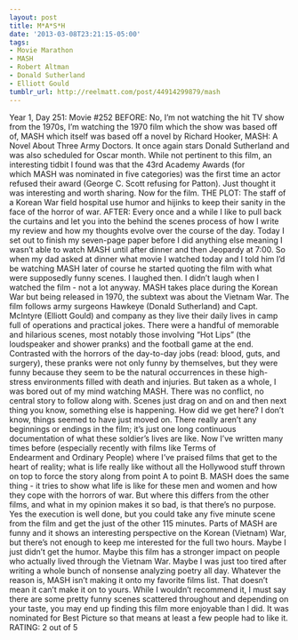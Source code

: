 ```yaml
---
layout: post
title: M*A*S*H
date: '2013-03-08T23:21:15-05:00'
tags:
- Movie Marathon
- MASH
- Robert Altman
- Donald Sutherland
- Elliott Gould
tumblr_url: http://reelmatt.com/post/44914299879/mash
---
```



Year 1, Day 251: Movie #252
BEFORE: No, I’m not watching the hit TV show from the 1970s, I’m watching the 1970 film which the show was based off of, MASH which itself was based off a novel by Richard Hooker, MASH: A Novel About Three Army Doctors. It once again stars Donald Sutherland and was also scheduled for Oscar month. While not pertinent to this film, an interesting tidbit I found was that the 43rd Academy Awards (for which MASH was nominated in five categories) was the first time an actor refused their award (George C. Scott refusing for Patton). Just thought it was interesting and worth sharing. Now for the film.
THE PLOT: The staff of a Korean War field hospital use humor and hijinks to keep their sanity in the face of the horror of war.
AFTER: Every once and a while I like to pull back the curtains and let you into the behind the scenes process of how I write my review and how my thoughts evolve over the course of the day. Today I set out to finish my seven-page paper before I did anything else meaning I wasn’t able to watch MASH until after dinner and then Jeopardy at 7:00. So when my dad asked at dinner what movie I watched today and I told him I’d be watching MASH later of course he started quoting the film with what were supposedly funny scenes. I laughed then. I didn’t laugh when I watched the film - not a lot anyway.
MASH takes place during the Korean War but being released in 1970, the subtext was about the Vietnam War. The film follows army surgeons Hawkeye (Donald Sutherland) and Capt. McIntyre (Elliott Gould) and company as they live their daily lives in camp full of operations and practical jokes. There were a handful of memorable and hilarious scenes, most notably those involving “Hot Lips” (the loudspeaker and shower pranks) and the football game at the end. Contrasted with the horrors of the day-to-day jobs (read: blood, guts, and surgery), these pranks were not only funny by themselves, but they were funny because they seem to be the natural occurrences in these high-stress environments filled with death and injuries.
But taken as a whole, I was bored out of my mind watching MASH. There was no conflict, no central story to follow along with. Scenes just drag on and on and then next thing you know, something else is happening. How did we get here? I don’t know, things seemed to have just moved on. There really aren’t any beginnings or endings in the film; it’s just one long continuous documentation of what these soldier’s lives are like. Now I’ve written many times before (especially recently with films like Terms of Endearment and Ordinary People) where I’ve praised films that get to the heart of reality; what is life really like without all the Hollywood stuff thrown on top to force the story along from point A to point B. MASH does the same thing - it tries to show what life is like for these men and women and how they cope with the horrors of war. But where this differs from the other films, and what in my opinion makes it so bad, is that there’s no purpose. Yes the execution is well done, but you could take any five minute scene from the film and get the just of the other 115 minutes. Parts of MASH are funny and it shows an interesting perspective on the Korean (Vietnam) War, but there’s not enough to keep me interested for the full two hours.
Maybe I just didn’t get the humor. Maybe this film has a stronger impact on people who actually lived through the Vietnam War. Maybe I was just too tired after writing a whole bunch of nonsense analyzing poetry all day. Whatever the reason is, MASH isn’t making it onto my favorite films list. That doesn’t mean it can’t make it on to yours. While I wouldn’t recommend it, I must say there are some pretty funny scenes scattered throughout and depending on your taste, you may end up finding this film more enjoyable than I did. It was nominated for Best Picture so that means at least a few people had to like it.
RATING: 2 out of 5
